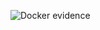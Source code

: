 ![Docker evidence](https://github.com/ElSantiagoBernal/EAM_CNC/assets/100774275/0a1eece9-6a72-4cde-a215-e1ad14430250)
